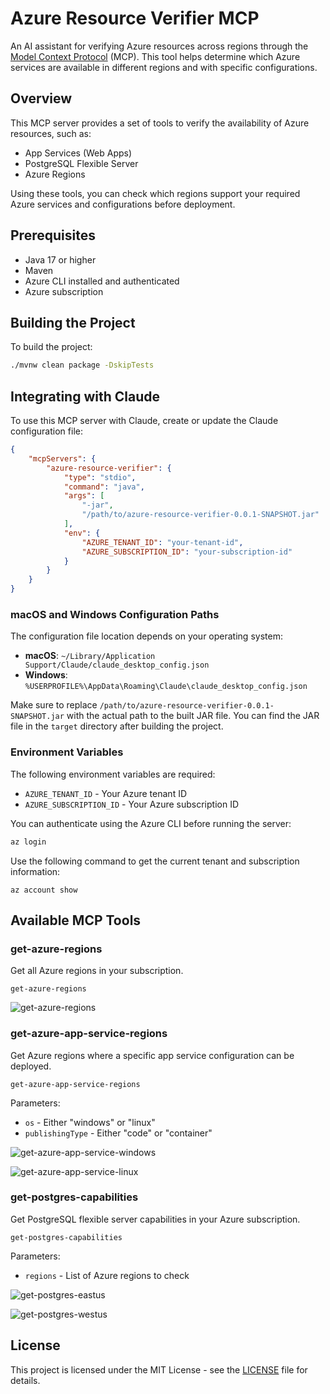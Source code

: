 # Azure Resource Verifier MCP

An AI assistant for verifying Azure resources across regions through the [Model Context Protocol](https://modelcontextprotocol.io/) (MCP). This tool helps determine which Azure services are available in different regions and with specific configurations.

## Overview

This MCP server provides a set of tools to verify the availability of Azure resources, such as:

- App Services (Web Apps)
- PostgreSQL Flexible Server
- Azure Regions

Using these tools, you can check which regions support your required Azure services and configurations before deployment.

## Prerequisites

- Java 17 or higher
- Maven
- Azure CLI installed and authenticated
- Azure subscription

## Building the Project

To build the project:

```bash
./mvnw clean package -DskipTests
```

## Integrating with Claude

To use this MCP server with Claude, create or update the Claude configuration file:

```json
{
    "mcpServers": {
        "azure-resource-verifier": {
            "type": "stdio",
            "command": "java",
            "args": [
                "-jar",
                "/path/to/azure-resource-verifier-0.0.1-SNAPSHOT.jar"
            ],
            "env": {
                "AZURE_TENANT_ID": "your-tenant-id",
                "AZURE_SUBSCRIPTION_ID": "your-subscription-id"
            }
        }
    }
}
```

### macOS and Windows Configuration Paths

The configuration file location depends on your operating system:

- **macOS**: `~/Library/Application Support/Claude/claude_desktop_config.json`
- **Windows**: `%USERPROFILE%\AppData\Roaming\Claude\claude_desktop_config.json`


Make sure to replace `/path/to/azure-resource-verifier-0.0.1-SNAPSHOT.jar` with the actual path to the built JAR file.
You can find the JAR file in the `target` directory after building the project.

### Environment Variables

The following environment variables are required:

- `AZURE_TENANT_ID` - Your Azure tenant ID
- `AZURE_SUBSCRIPTION_ID` - Your Azure subscription ID

You can authenticate using the Azure CLI before running the server:

```bash
az login
```

Use the following command to get the current tenant and subscription information:

```
az account show
```

## Available MCP Tools

### get-azure-regions

Get all Azure regions in your subscription.

```
get-azure-regions
```

![get-azure-regions](./images/get-regions.png)

### get-azure-app-service-regions

Get Azure regions where a specific app service configuration can be deployed.

```
get-azure-app-service-regions
```

Parameters:
- `os` - Either "windows" or "linux"
- `publishingType` - Either "code" or "container"

![get-azure-app-service-windows](./images/aoo-service-windows.png)

![get-azure-app-service-linux](./images/app-service-linux.png)

### get-postgres-capabilities

Get PostgreSQL flexible server capabilities in your Azure subscription.

```
get-postgres-capabilities
```

Parameters:
- `regions` - List of Azure regions to check

![get-postgres-eastus](./images/postgresql-eastus.png)

![get-postgres-westus](./images/postgresql-westus.png)

## License

This project is licensed under the MIT License - see the [LICENSE](LICENSE) file for details.
